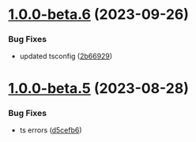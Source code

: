 # [1.0.0-beta.6](https://github.com/vue-interface/autogrow/compare/v1.0.0-beta.5...v1.0.0-beta.6) (2023-09-26)


### Bug Fixes

* updated tsconfig ([2b66929](https://github.com/vue-interface/autogrow/commit/2b66929b3b97656b0b084c2b8129262a19622ab8))

# [1.0.0-beta.5](https://github.com/vue-interface/autogrow/compare/v1.0.0-beta.4...v1.0.0-beta.5) (2023-08-28)


### Bug Fixes

* ts errors ([d5cefb6](https://github.com/vue-interface/autogrow/commit/d5cefb6ce9ee067d928daec02115effd4cf88593))

